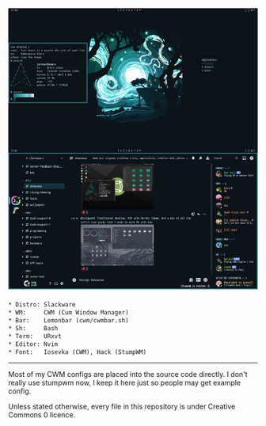 ![Screen](images/cwm/2.png)
-----------------------
	* Distro: Slackware
	* WM:     CWM (Cum Window Manager)
	* Bar:    Lemonbar (cwm/cwmbar.sh)
	* Sh:     Bash
	* Term:   URxvt
	* Editor: Nvim
	* Font:   Iosevka (CWM), Hack (StumpWM)
-----------------------

Most of my CWM configs are placed into the source code directly. I
don't really use stumpwm now, I keep it here just so people may
get example config.

Unless stated otherwise, every file in this repository is under Creative Commons 0 licence.
